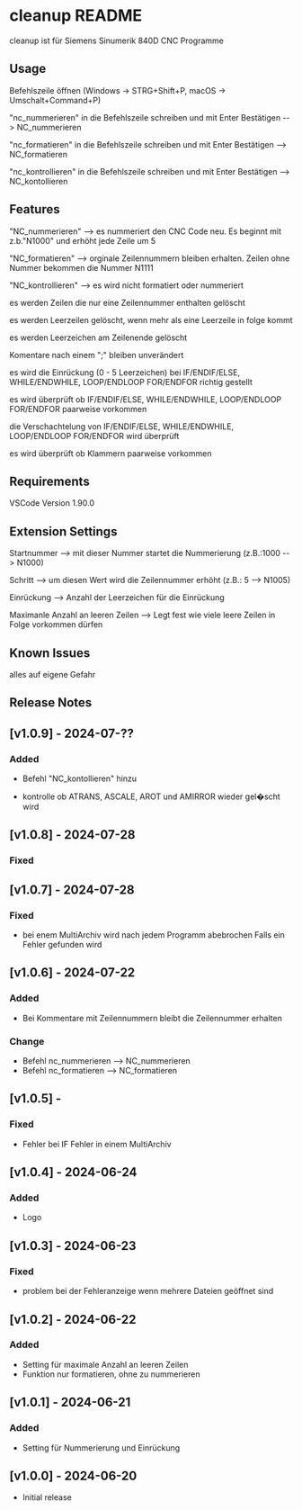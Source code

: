 # cleanup README

cleanup ist für Siemens Sinumerik 840D CNC Programme

## Usage

Befehlszeile öffnen (Windows -> STRG+Shift+P, macOS -> Umschalt+Command+P)

"nc_nummerieren" in die Befehlszeile schreiben und mit Enter Bestätigen --> NC_nummerieren

"nc_formatieren"  in die Befehlszeile schreiben und mit Enter Bestätigen --> NC_formatieren

"nc_kontrollieren" in die Befehlszeile schreiben und mit Enter Bestätigen --> NC_kontollieren

## Features

"NC_nummerieren" --> es nummeriert den CNC Code neu. Es beginnt mit z.b."N1000" und erhöht jede Zeile um 5

"NC_formatieren" --> orginale Zeilennummern bleiben erhalten. Zeilen ohne Nummer bekommen die Nummer N1111

"NC_kontrollieren" --> es wird nicht formatiert oder nummeriert

es werden Zeilen die nur eine Zeilennummer enthalten gelöscht

es werden Leerzeilen gelöscht, wenn mehr als eine Leerzeile in folge kommt

es werden Leerzeichen am Zeilenende gelöscht

Komentare nach einem ";" bleiben unverändert

es wird die Einrückung (0 - 5 Leerzeichen) bei IF/ENDIF/ELSE, WHILE/ENDWHILE, LOOP/ENDLOOP FOR/ENDFOR richtig gestellt

es wird überprüft ob IF/ENDIF/ELSE, WHILE/ENDWHILE, LOOP/ENDLOOP FOR/ENDFOR paarweise vorkommen

die Verschachtelung von IF/ENDIF/ELSE, WHILE/ENDWHILE, LOOP/ENDLOOP FOR/ENDFOR wird überprüft

es wird überprüft ob Klammern paarweise vorkommen

## Requirements

VSCode Version 1.90.0

## Extension Settings

Startnummer --> mit dieser Nummer startet die Nummerierung (z.B.:1000 --> N1000)

Schritt --> um diesen Wert wird die Zeilennummer erhöht (z.B.: 5 --> N1005)

Einrückung --> Anzahl der Leerzeichen für die Einrückung

Maximanle Anzahl an leeren Zeilen --> Legt fest wie viele leere Zeilen in Folge vorkommen dürfen

## Known Issues

alles auf eigene Gefahr

## Release Notes

## [v1.0.9] - 2024-07-??

### Added

- Befehl "NC_kontollieren" hinzu

- kontrolle ob ATRANS, ASCALE, AROT und AMIRROR wieder gel�scht wird

## [v1.0.8] - 2024-07-28

### Fixed

## [v1.0.7] - 2024-07-28

### Fixed

- bei enem MultiArchiv wird nach jedem Programm abebrochen Falls ein Fehler gefunden wird

## [v1.0.6] - 2024-07-22

### Added

- Bei Kommentare mit Zeilennummern bleibt die Zeilennummer erhalten

### Change

- Befehl nc_nummerieren --> NC_nummerieren
- Befehl nc_formatieren --> NC_formatieren

## [v1.0.5] -

### Fixed

- Fehler bei IF Fehler in einem MultiArchiv

## [v1.0.4] - 2024-06-24

### Added

- Logo

## [v1.0.3] - 2024-06-23

### Fixed

- problem bei der Fehleranzeige wenn mehrere Dateien geöffnet sind

## [v1.0.2] - 2024-06-22

### Added

- Setting für maximale Anzahl an leeren Zeilen
- Funktion nur formatieren, ohne zu nummerieren

## [v1.0.1] - 2024-06-21

### Added

- Setting für Nummerierung und Einrückung

## [v1.0.0] - 2024-06-20

- Initial release

